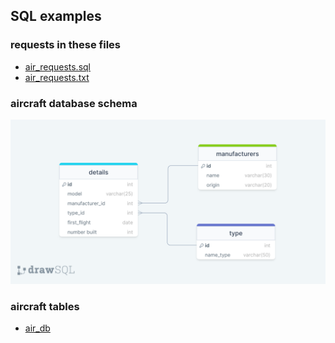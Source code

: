 ## SQL examples

### requests in these files 
* [air_requests.sql](../main/air_requests.sql)
* [air_requests.txt](../main/air_requests.txt)


### aircraft database schema 
![alt text](air_SQL.png)

### aircraft tables
* [air_db](../main/air_db)

